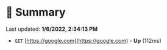 # 📖 Summary
Last updated: **1/6/2022, 2:34:13 PM**

- `GET` [https://google.com](https://google.com) - **Up** (112ms)
